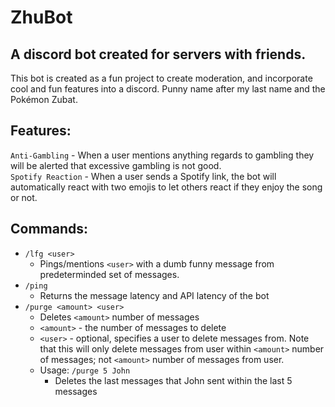 # ZhuBot

## **A discord bot created for servers with friends.**
This bot is created as a fun project to create moderation, and incorporate cool and fun features into a discord. Punny name after my last name and the Pokémon Zubat.

## **Features:**
`Anti-Gambling` - When a user mentions anything regards to gambling they will be alerted that excessive gambling is not good.\
`Spotify Reaction` - When a user sends a Spotify link, the bot will automatically react with two emojis to let others react if they enjoy the song or not. 
## **Commands:**
- `/lfg <user>`
    - Pings/mentions `<user>` with a dumb funny message from predeterminded set of messages.
- `/ping`
    - Returns the message latency and API latency of the bot
- `/purge <amount> <user>`
    - Deletes `<amount>` number of messages
    - `<amount>` - the number of messages to delete
    - `<user>` - optional, specifies a user to delete messages from. Note that this will only delete messages from user within `<amount>` number of messages; not `<amount>` number of messages from user.
    - Usage: `/purge 5 John` 
        - Deletes the last messages that John sent within the last 5 messages


<!-- ## Acknowledgements:
-   [@Fusion Terror](https://www.youtube.com/@FusionTerror/featured). YouTube tutorials helped with the initial building blocks to the projects and also helpful tutorials teaching. -->
